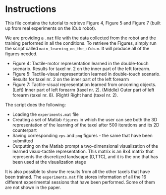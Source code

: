 # Instructions

This file contains the tutorial to retrieve Figure 4, Figure 5 and Figure 7 (built up from real experiments on the iCub robot).

We are providing a `.mat` file with the data collected from the robot and the training performed in all the conditions. To retrieve the Figures, simply run the script called `main_learning_on_the_iCub.m`. It will produce all of the figures needed.

 * Figure 4: Tactile-motor representation learned in the double-touch scenario. Results for taxel nr. 2 on the inner part of the left forearm.
 * Figure 5: Tactile-visual representation learned in double-touch scenario. Results for taxel nr. 2 on the inner part of the left forearm
 * Figure 7: Tactile-visual representation learned from oncoming objects. (Left) Inner part of left forearm (taxel nr. 2). (Middle) Outer part of left forearm (taxel nr. 8). (Right) Right hand (taxel nr. 2).

The script does the following:

 * Loading the `experiments.mat` file
 * Creating a set of Matlab `figures` in which the user can see both the 3D representation of the learning of the taxel after 500 iterations and its 2D counterpart
 * Saving corresponding `eps` and `png` figures - the same that have been submitted
 * Outputting on the Matlab prompt a two-dimensional visualization of the learned visuo-tactile representation. This matrix is an 8x4 matrix that represents the discretized landscape (D,TTC), and it is the one that has been used at the visualization stage

It is also possible to show the results from all the other taxels that have been trained. The `experiments.mat` file stores information of all the 16 different experimental sessions that have been performed. Some of them are not shown in the paper.
